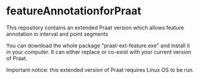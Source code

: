 # featureAnnotationforPraat
This repository contains an extended Praat version which allows feature annotation in interval and point segments

You can download the whole package "praat-ext-feature.exe" and install it in your computer. It can either replace or co-exist with your current version of Praat.

Important notice: this extended version of Praat requires Linux OS to be run.


